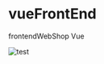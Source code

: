 # vueFrontEnd
 frontendWebShop Vue

![test](https://user-images.githubusercontent.com/14803304/67943339-1aa56500-fbda-11e9-89a4-a1eeef5b71fd.png)
